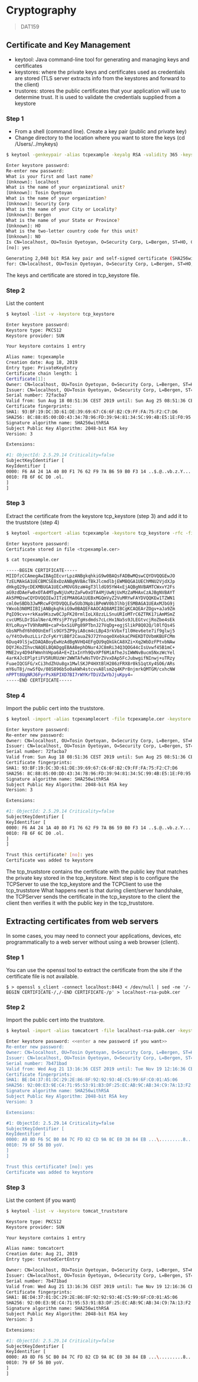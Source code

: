 # Cryptography

> DAT159

## Certificate and Key Management

- keytool: Java command-line tool for generating and managing keys and certificates
- keystores: where the private keys and certificates used as credentials are stored (TLS server extracts info from the keystores and forward to the client)
- trustores: stores the public certificates that your application will use to determine trust. It is used to validate the credentials supplied from a keystore

### Step 1

- From a shell (command line). Create a key pair (public and private key)
- Change directory to the location where you want to store the keys (cd /Users/../mykeys)

```bash
$ keytool -genkeypair -alias tcpexample -keyalg RSA -validity 365 -keystore tcp_keystore

Enter keystore password:
Re-enter new password:
What is your first and last name?
[Unknown]: localhost
What is the name of your organizational unit?
[Unknown]: Tosin Oyetoyan
What is the name of your organization?
[Unknown]: Security Corp
What is the name of your City or Locality?
[Unknown]: Bergen
What is the name of your State or Province?
[Unknown]: HO
What is the two-letter country code for this unit?
[Unknown]: NO
Is CN=localhost, OU=Tosin Oyetoyan, O=Security Corp, L=Bergen, ST=HO, C=NO correct?
[no]: yes

Generating 2,048 bit RSA key pair and self-signed certificate (SHA256withRSA) with a validity of 7 days
for: CN=localhost, OU=Tosin Oyetoyan, O=Security Corp, L=Bergen, ST=HO, C=NO
```

The keys and certificate are stored in tcp_keystore file.

### Step 2

List the content

```bash
$ keytool -list -v -keystore tcp_keystore

Enter keystore password:
Keystore type: PKCS12
Keystore provider: SUN

Your keystore contains 1 entry

Alias name: tcpexample
Creation date: Aug 18, 2019
Entry type: PrivateKeyEntry
Certificate chain length: 1
Certificate[1]:
Owner: CN=localhost, OU=Tosin Oyetoyan, O=Security Corp, L=Bergen, ST=HO, C=NO
Issuer: CN=localhost, OU=Tosin Oyetoyan, O=Security Corp, L=Bergen, ST=HO, C=NO
Serial number: 72facba7
Valid from: Sun Aug 18 08:51:36 CEST 2019 until: Sun Aug 25 08:51:36 CEST 2019
Certificate fingerprints:
SHA1: 93:BF:19:DC:3D:61:DE:39:69:67:C6:6F:B2:C9:FF:FA:75:F2:C7:D6
SHA256: 8C:88:85:00:DD:43:34:7B:96:FD:39:94:81:34:5C:99:4B:E5:1E:F0:95:A0:0B:C5:85:0C:A0:80:6B:CC:ED:FD
Signature algorithm name: SHA256withRSA
Subject Public Key Algorithm: 2048-bit RSA key
Version: 3

Extensions:

#1: ObjectId: 2.5.29.14 Criticality=false
SubjectKeyIdentifier [
KeyIdentifier [
0000: F6 A4 24 1A 40 80 F1 76 62 F9 7A B6 59 B0 F3 14 ..$.@..vb.z.Y...
0010: FB 6F 6C D0 .ol.
]
]
```

### Step 3

Extract the certificate from the keystore tcp_keystore (step 3) and add it to the truststore (step 4)

```bash
$ keytool -exportcert -alias tcpexample -keystore tcp_keystore -rfc -file tcpexample.cer

Enter keystore password:
Certificate stored in file <tcpexample.cer>
```

```bash
$ cat tcpexample.cer

-----BEGIN CERTIFICATE-----
MIIDfzCCAmegAwIBAgIEcvrLpzANBgkqhkiG9w0BAQsFADBwMQswCQYDVQQGEwJO
TzELMAkGA1UECBMCSE8xDzANBgNVBAcTBkJlcmdlbjEWMBQGA1UEChMNU2VjdXJp
dHkgQ29ycDEXMBUGA1UECxMOVG9zaW4gT3lldG95YW4xEjAQBgNVBAMTCWxvY2Fs
aG9zdDAeFw0xOTA4MTgwNjUxMzZaFw0xOTA4MjUwNjUxMzZaMHAxCzAJBgNVBAYT
Ak5PMQswCQYDVQQIEwJITzEPMA0GA1UEBxMGQmVyZ2VuMRYwFAYDVQQKEw1TZWN1
cml0eSBDb3JwMRcwFQYDVQQLEw5Ub3NpbiBPeWV0b3lhbjESMBAGA1UEAxMJbG9j
YWxob3N0MIIBIjANBgkqhkiG9w0BAQEFAAOCAQ8AMIIBCgKCAQEArZOgv+aJa9Zm
PqIO9cvv+rkKaa9Kszw0CJpFK20rmlIoLX8zzLLSnuURIoMTrC6ZTRK17iAmMSmZ
cvcUMSLDrIGalNer4/MYsjP7YypTgHsdmds7cLcHx1Na5s9JLEGtvcjRoZbe4sEk
RYLoRuy+TV9hRmM8+caP+bxSiUPg89PTbnJ27VqDg+egjSlikP8Q02Q/l0lfQs4S
GbsNPhdY6h00UnEmfls9GY5ZP9yiA8cm4cLBp43rkVbxf1l0Hev6ete7if9glwj5
o/Y4tOv0uzLLirZcFyKrYiBBf2CauaZ9J72YnoqeOXebkaCPHEKDTOVbmKBUFCMm
6Duq49lSjwIDAQABoyEwHzAdBgNVHQ4EFgQU9qQkGkCA8XZi+Xq2WbDzFPtvbNAw
DQYJKoZIhvcNAQELBQADggEBAABephDNur4JC8mRi34Q3QOG44cIsUvwf45B1mC+
MNE2xy4D94FWmnhVHpa6A+E+Z1xInYh9QvXPf6MiAfheJsIWWNvBucm5NxzWcYel
4arK4JcEPlptiFV5RURUzWr2WWTAfwNsTVOrZVvxDAp5FcJubwgifNInwj+uTRzy
FuaeIQCGFG/xCi3hdZhUu8gx1MwlSKJP4HXtBlH286zFRX8r0kS1qtXy4SO6/ARs
mY6uT8j/nwSfQv/08S896b5o0akWh4stcvvA8lsm2q4KPr8njmrkQMTGM/cxhcNW
nPPTt8UgNRJ6FyrPsX6PIXD7BI7rWYKrTDiVZwYbJjuKpy4=
-----END CERTIFICATE-----
```

### Step 4

Import the public cert into the truststore.

```bash
$ keytool -import -alias tcpexamplecert -file tcpexample.cer -keystore tcp_truststore

Enter keystore password:
Re-enter new password:
Owner: CN=localhost, OU=Tosin Oyetoyan, O=Security Corp, L=Bergen, ST=HO, C=NO
Issuer: CN=localhost, OU=Tosin Oyetoyan, O=Security Corp, L=Bergen, ST=HO, C=NO
Serial number: 72facba7
Valid from: Sun Aug 18 08:51:36 CEST 2019 until: Sun Aug 25 08:51:36 CEST 2019
Certificate fingerprints:
SHA1: 93:BF:19:DC:3D:61:DE:39:69:67:C6:6F:B2:C9:FF:FA:75:F2:C7:D6
SHA256: 8C:88:85:00:DD:43:34:7B:96:FD:39:94:81:34:5C:99:4B:E5:1E:F0:95:A0:0B:C5:85:0C:A0:80:6B:CC:ED:FD
Signature algorithm name: SHA256withRSA
Subject Public Key Algorithm: 2048-bit RSA key
Version: 3

Extensions:

#1: ObjectId: 2.5.29.14 Criticality=false
SubjectKeyIdentifier [
KeyIdentifier [
0000: F6 A4 24 1A 40 80 F1 76 62 F9 7A B6 59 B0 F3 14 ..$.@..vb.z.Y...
0010: FB 6F 6C D0 .ol.
]
]

Trust this certificate? [no]: yes
Certificate was added to keystore
```

The tcp_truststore contains the certificate with the public key that matches the private key stored in the tcp_keystore.
Next step is to configure the TCPServer to use the tcp_keystore and the TCPClient to use the tcp_truststore
What happens next is that during client/server handshake, the TCPServer sends the certificate in the tcp_keystore to the client
the client then verifies it with the public key in the tcp_truststore.

## Extracting certificates from web servers

In some cases, you may need to connect your applications, devices, etc programmatically to a web server without using a web browser (client).

### Step 1

You can use the openssl tool to extract the certificate from the site if the certificate file is not available.

`$ > openssl s_client -connect localhost:8443 < /dev/null | sed -ne '/-BEGIN CERTIFICATE-/,/-END CERTIFICATE-/p' > localhost-rsa-pubk.cer`

### Step 2

Import the public cert into the truststore.

```bash
$ keytool -import -alias tomcatcert -file localhost-rsa-pubk.cer -keystore tomcat_truststore

Enter keystore password: <<enter a new password if you want>>
Re-enter new password:
Owner: CN=localhost, OU=Tosin Oyetoyan, O=Security Corp, L=Bergen, ST=HO, C=NO
Issuer: CN=localhost, OU=Tosin Oyetoyan, O=Security Corp, L=Bergen, ST=HO, C=NO
Serial number: 7b471bad
Valid from: Wed Aug 21 13:16:36 CEST 2019 until: Tue Nov 19 12:16:36 CET 2019
Certificate fingerprints:
SHA1: BE:D4:37:01:DC:29:2E:86:8F:92:92:93:4E:C5:99:6F:C0:01:A5:06
SHA256: 92:00:E3:9E:C4:71:95:53:91:B3:DF:25:EC:AB:9C:AB:34:C9:7A:13:F2:80:99:49:91:69:0C:95:49:99:3D:FB
Signature algorithm name: SHA256withRSA
Subject Public Key Algorithm: 2048-bit RSA key
Version: 3

Extensions:

#1: ObjectId: 2.5.29.14 Criticality=false
SubjectKeyIdentifier [
KeyIdentifier [
0000: A9 8D F6 5C B0 84 7C FD 82 CD 9A 8C E0 38 84 EB ...\.........8..
0010: 79 6F 56 B0 yoV.
]
]

Trust this certificate? [no]: yes
Certificate was added to keystore
```

### Step 3

List the content (if you want)

```bash
$ keytool -list -v -keystore tomcat_truststore

Keystore type: PKCS12
Keystore provider: SUN

Your keystore contains 1 entry

Alias name: tomcatcert
Creation date: Aug 21, 2019
Entry type: trustedCertEntry

Owner: CN=localhost, OU=Tosin Oyetoyan, O=Security Corp, L=Bergen, ST=HO, C=NO
Issuer: CN=localhost, OU=Tosin Oyetoyan, O=Security Corp, L=Bergen, ST=HO, C=NO
Serial number: 7b471bad
Valid from: Wed Aug 21 13:16:36 CEST 2019 until: Tue Nov 19 12:16:36 CET 2019
Certificate fingerprints:
SHA1: BE:D4:37:01:DC:29:2E:86:8F:92:92:93:4E:C5:99:6F:C0:01:A5:06
SHA256: 92:00:E3:9E:C4:71:95:53:91:B3:DF:25:EC:AB:9C:AB:34:C9:7A:13:F2:80:99:49:91:69:0C:95:49:99:3D:FB
Signature algorithm name: SHA256withRSA
Subject Public Key Algorithm: 2048-bit RSA key
Version: 3

Extensions:

#1: ObjectId: 2.5.29.14 Criticality=false
SubjectKeyIdentifier [
KeyIdentifier [
0000: A9 8D F6 5C B0 84 7C FD 82 CD 9A 8C E0 38 84 EB ...\.........8..
0010: 79 6F 56 B0 yoV.
]
]
```
